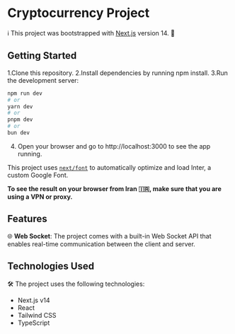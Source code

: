 # Cryptocurrency Project

ℹ️ This project was bootstrapped with [Next.js](https://nextjs.org/) version 14. 🚀

## Getting Started

1.Clone this repository.
2.Install dependencies by running npm install.
3.Run the development server:
```bash
npm run dev
# or
yarn dev
# or
pnpm dev
# or
bun dev
```
4. Open your browser and go to http://localhost:3000 to see the app running.


This project uses [`next/font`](https://nextjs.org/docs/basic-features/font-optimization) to automatically optimize and load Inter, a custom Google Font.

**To see the result on your browser from Iran 🇮🇷, make sure that you are using a VPN or proxy.**

## Features

🌐 **Web Socket**: The project comes with a built-in Web Socket API that enables real-time communication between the client and server.


## Technologies Used

🛠️ The project uses the following technologies:
- Next.js v14
- React
- Tailwind CSS
- TypeScript 

